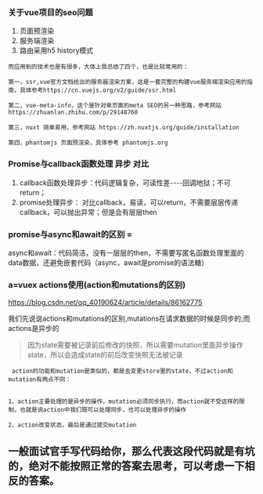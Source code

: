 ### 关于vue项目的seo问题
1. 页面预渲染
2. 服务端渲染
3. 路由采用h5 history模式

```
而应用到的技术也是有很多，大体上我总结了四个，也是比较常用的：

第一，ssr,vue官方文档给出的服务器渲染方案，这是一套完整的构建vue服务端渲染应用的指南，具体参考https://cn.vuejs.org/v2/guide/ssr.html

第二，vue-meta-info，这个是针对单页面的meta SEO的另一种思路，参考网站 https://zhuanlan.zhihu.com/p/29148760

第三，nuxt 简单易用，参考网站 https://zh.nuxtjs.org/guide/installation

第四，phantomjs 页面预渲染，具体参考 phantomjs.org
```
### Promise与callback函数处理 异步 对比
1. callback函数处理异步：代码逻辑复杂，可读性差----回调地狱；不可return；
2. promise处理异步：
对比callback，易读，可以return，不需要层层传递callback，可以抛出异常；但是会有层层then

### promise与async和await的区别 =
async和await：代码简洁，没有一层层的then，不需要写匿名函数处理里面的data数据，还避免嵌套代码（async，await是promise的语法糖）
### a=vuex actions使用(action和mutations的区别) 
https://blog.csdn.net/qq_40190624/article/details/86162775

我们先说说actions和mutations的区别,mutations在请求数据的时候是同步的;而actions是异步的
> 因为state需要被记录前后修改的快照，所以需要mutation里面异步操作state，所以会造成state的前后改变快照无法被记录
```
 action的功能和mutation是类似的，都是去变更store里的state，不过action和mutation有两点不同：


1、action主要处理的是异步的操作，mutation必须同步执行，而action就不受这样的限制，也就是说action中我们既可以处理同步，也可以处理异步的操作

2、action改变状态，最后是通过提交mutation
```

## 一般面试官手写代码给你，那么代表这段代码就是有坑的，绝对不能按照正常的答案去思考，可以考虑一下相反的答案。